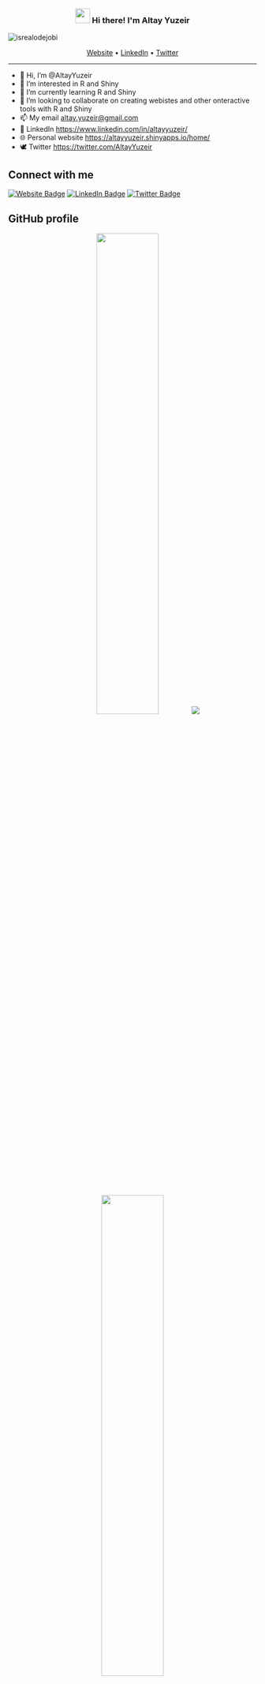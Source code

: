 <!-- Heading -->
<h3 align="center"><img src = "https://raw.githubusercontent.com/MartinHeinz/MartinHeinz/master/wave.gif" width = 30px> Hi there! I'm Altay Yuzeir</h3>

<!-- Profile Views -->

<p align="left"> <img src="https://komarev.com/ghpvc/?username=AltayYuzeir&label=Profile%20views&color=0e75b6&style=flat" alt="isrealodejobi" />
</p>

<p align="center">
  <a href="https://altayyuzeir.shinyapps.io/home/">Website</a> •
  <a href="https://www.linkedin.com/in/altayyuzeir/">LinkedIn</a> •
  <a href="https://twitter.com/AltayYuzeir/">Twitter</a>

</p>

---

- 👋 Hi, I’m @AltayYuzeir
- 👀 I’m interested in R and Shiny
- 🌱 I’m currently learning R and Shiny
- 💞️ I’m looking to collaborate on creating webistes and other onteractive tools with R and Shiny
- 📫 My email altay.yuzeir@gmail.com
- :link: LinkedIn https://www.linkedin.com/in/altayyuzeir/
- :globe_with_meridians: Personal website https://altayyuzeir.shinyapps.io/home/
- :dove: Twitter https://twitter.com/AltayYuzeir


<h2>Connect with me </h2>
    <p>
  <a href="https://altayyuzeir.shinyapps.io/home/"><img src="https://img.shields.io/badge/-Altay Yuzeir-informational?style=plastic&amp;labelColor=informational&amp;logo=R&amp;link=https://altayyuzeir.shinyapps.io/home/" alt="Website Badge"></a>
        <a href="https://linkedin.com/in/altayyuzeir/"><img src="https://img.shields.io/badge/-Altay%20Yuzeir%20-blue?style=plastic&amp;labelColor=blue&amp;logo=LinkedIn&amp;link=https://linkedin.com/in/altayyuzeir/" alt="LinkedIn Badge"></a> 
       <a href="https://twitter.com/@AltayYuzeir/"><img src="https://img.shields.io/badge/-Altay Yuzeir-informational?style=plastic&amp;labelColor=informational&amp;logo=Twitter&amp;link=https://twitter.com/AltayYuzeir" alt="Twitter Badge"></a>
   </p>

  <h2>GitHub profile </h3>
  
  <p align="center">
  <img height="50%" width="auto" src ="https://github-readme-stats.vercel.app/api?username=AltayYuzeir&show_icons=true&count_private=true&theme=darcula&hide_border=true&hide=contribs&bg_color=00000000">
    <img src ="https://github-readme-streak-stats.herokuapp.com?user=AltayYuzeir&theme=darcula&hide_border=true&background=FFFFFF00">
  <img height="50%" width="auto" src ="https://github-readme-stats.vercel.app/api/top-langs/?username=AltayYuzeir&layout=compact&hide_border=true&theme=darcula&bg_color=00000000&langs_count=6&hide=jupyter%20notebook,tex,css,php&exclude_repo=Pacman-AI">


</p>



<!---
AltayYuzeir/AltayYuzeir is a ✨ special ✨ repository because its `README.md` (this file) appears on your GitHub profile.
You can click the Preview link to take a look at your changes.
--->
